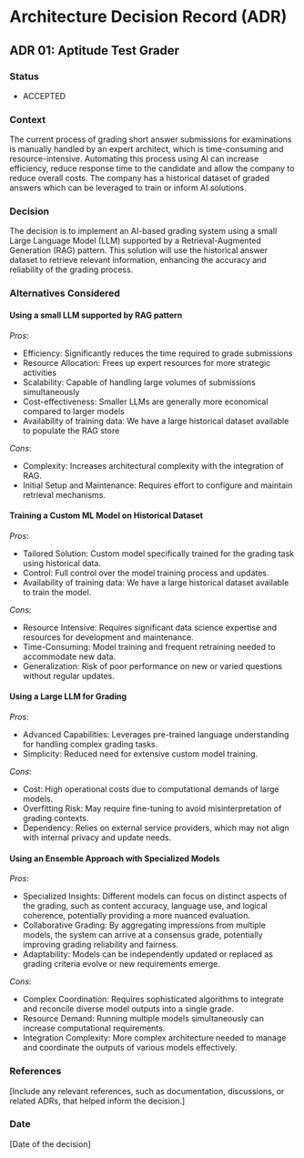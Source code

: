 # Architecture Decision Record (ADR)

## ADR 01: Aptitude Test Grader

### Status

- ACCEPTED

### Context

The current process of grading short answer submissions for examinations is manually handled by an expert architect, which is time-consuming and resource-intensive. Automating this process using AI can increase efficiency, reduce response time to the candidate and allow the company to reduce overall costs. The company has a historical dataset of graded answers which can be leveraged to train or inform AI solutions.

### Decision

The decision is to implement an AI-based grading system using a small Large Language Model (LLM) supported by a Retrieval-Augmented Generation (RAG) pattern. This solution will use the historical answer dataset to retrieve relevant information, enhancing the accuracy and reliability of the grading process.

### Alternatives Considered

#### **Using a small LLM supported by RAG pattern**

*Pros*:
- Efficiency: Significantly reduces the time required to grade submissions
- Resource Allocation: Frees up expert resources for more strategic activities
- Scalability: Capable of handling large volumes of submissions simultaneously
- Cost-effectiveness: Smaller LLMs are generally more economical compared to larger models
- Availability of training data: We have a large historical dataset available to populate the RAG store

*Cons*:
- Complexity: Increases architectural complexity with the integration of RAG.
- Initial Setup and Maintenance: Requires effort to configure and maintain retrieval mechanisms.

#### **Training a Custom ML Model on Historical Dataset**

*Pros*:
- Tailored Solution: Custom model specifically trained for the grading task using historical data.
- Control: Full control over the model training process and updates.
- Availability of training data: We have a large historical dataset available to train the model.

*Cons*:
- Resource Intensive: Requires significant data science expertise and resources for development and maintenance.
- Time-Consuming: Model training and frequent retraining needed to accommodate new data.
- Generalization: Risk of poor performance on new or varied questions without regular updates.

#### **Using a Large LLM for Grading**

*Pros*:
- Advanced Capabilities: Leverages pre-trained language understanding for handling complex grading tasks.
- Simplicity: Reduced need for extensive custom model training.

*Cons*:
- Cost: High operational costs due to computational demands of large models.
- Overfitting Risk: May require fine-tuning to avoid misinterpretation of grading contexts.
- Dependency: Relies on external service providers, which may not align with internal privacy and update needs.
  
#### **Using an Ensemble Approach with Specialized Models**

*Pros*:
- Specialized Insights: Different models can focus on distinct aspects of the grading, such as content accuracy, language use, and logical coherence, potentially providing a more nuanced evaluation.
- Collaborative Grading: By aggregating impressions from multiple models, the system can arrive at a consensus grade, potentially improving grading reliability and fairness.
- Adaptability: Models can be independently updated or replaced as grading criteria evolve or new requirements emerge.

*Cons*:
- Complex Coordination: Requires sophisticated algorithms to integrate and reconcile diverse model outputs into a single grade.
- Resource Demand: Running multiple models simultaneously can increase computational requirements.
- Integration Complexity: More complex architecture needed to manage and coordinate the outputs of various models effectively.

### References
[Include any relevant references, such as documentation, discussions, or related ADRs, that helped inform the decision.]

### Date
[Date of the decision]
